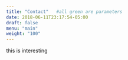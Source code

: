 ```yaml
---
title: "Contact"   #all green are parameters
date: 2018-06-11T23:17:54-05:00
draft: false
menu: "main"
weight: "100"
---
```




this is interesting
